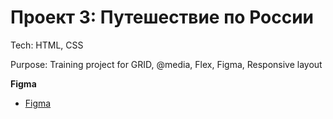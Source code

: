 # Проект 3: Путешествие по России


Tech: HTML, CSS

Purpose: Training project for GRID, @media, Flex, Figma, Responsive layout 


**Figma**

* [Figma](https://www.figma.com/file/5S2WSbEFL6awjVWJ0NWL8Q/Sprint-3_-Russia-_-desktop-mobile?node-id=28503%3A0)


